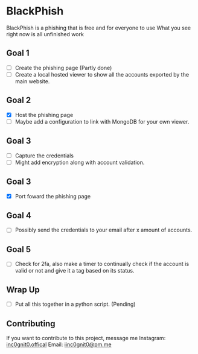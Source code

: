 # BlackPhish
BlackPhish is a phishing that is free and for everyone to use
What you see right now is all unfinished work
## Goal 1
- [ ] Create the phishing page (Partly done)
- [ ] Create a local hosted viewer to show all the accounts exported by the main website.
## Goal 2
- [x] Host the phishing page
- [ ] Maybe add a configuration to link with MongoDB for your own viewer.
## Goal 3
- [ ] Capture the credentials
- [ ] Might add encryption along with account validation.
## Goal 3
- [x] Port foward the phishing page
## Goal 4
- [ ] Possibly send the credentials to your email after x amount of accounts.
## Goal 5
- [ ] Check for 2fa, also make a timer to continually check if the account is valid or not and give it a tag based on its status.
## Wrap Up
- [ ] Put all this together in a python script. (Pending)
## Contributing
If you want to contribute to this project, message me
Instagram: [inc0gnit0.offical](https://instagram.com/inc0gnit0.offical)
Email: iinc0gnit0@pm.me
